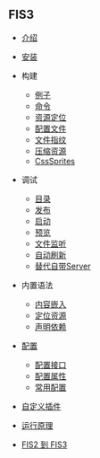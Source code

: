 ## FIS3
- [介绍](./beginning/intro.md)
- [安装](./beginning/install.md)
- 构建
  - [例子](./beginning/release.md#例子)
  - [命令](./beginning/release.md#命令)
  - [资源定位](./beginning/release.md#资源定位)
  - [配置文件](./beginning/release.md#配置文件)
  - [文件指纹](./beginning/release.md#文件指纹)
  - [压缩资源](./beginning/release.md#压缩资源)
  - [CssSprites](./beginning/release.md#CssSprites)
- 调试
  - [目录](./beginning/debug.md#目录)
  - [发布](./beginning/debug.md#发布)
  - [启动](./beginning/debug.md#启动)
  - [预览](./beginning/debug.md#预览)
  - [文件监听](./beginning/debug.md#文件监听)
  - [自动刷新](./beginning/debug.md#自动刷新)
  - [替代自带Server](./beginning/debug.md#替代自带Server)
- 内置语法
  - [内容嵌入](./user-dev/inline.md)
  - [定位资源](./user-dev/uri.md)
  - [声明依赖](./user-dev/require.md)

- [配置](./api/config.md)
  - [配置接口](./api/config-api.md)
  - [配置属性](./api/config-props.md)
  - [常用配置](./api)
- [自定义插件](./custom/dev-plugin.md)
- [运行原理]()
- [FIS2 到 FIS3](./fis2-to-fis3.md)

